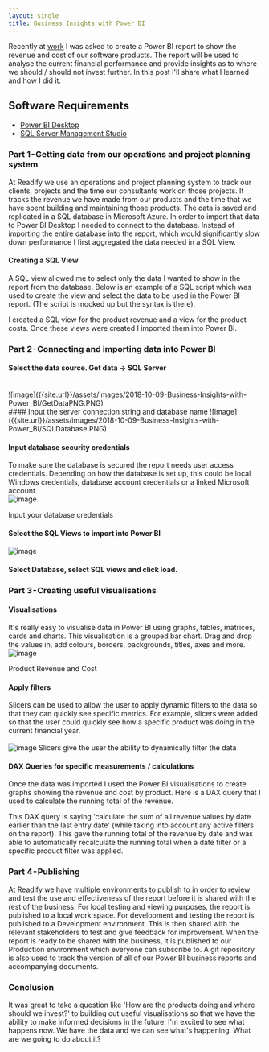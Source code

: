 ```yaml
---
layout: single
title: Business Insights with Power BI
---
```


Recently at [work](https://readify.net) I was asked to create a Power BI report to show the revenue and cost of our software products. The report will be used to analyse the current financial performance and provide insights as to where we should / should not invest further. In this post I'll share what I learned and how I did it.

## Software Requirements

* [Power BI Desktop](https://powerbi.microsoft.com/en-us/desktop/)
* [SQL Server Management Studio](https://docs.microsoft.com/en-us/sql/ssms/download-sql-server-management-studio-ssms?view=sql-server-2017)

### Part 1 - Getting data from our operations and project planning system

At Readify we use an operations and project planning system to track our clients, projects and the time our consultants work on those projects. It tracks the revenue we have made from our products and the time that we have spent building and maintaining those products. The data is saved and replicated in a SQL database in Microsoft Azure. In order to import that data to Power BI Desktop I needed to connect to the database. Instead of importing the entire database into the report, which would significantly slow down performance I first aggregated the data needed in a SQL View.
#### Creating a SQL View

A SQL view allowed me to select only the data I wanted to show in the report from the database. Below is an example of a SQL script which was used to create the view and select the data to be used in the Power BI report. (The script is mocked up but the syntax is there).

<script src="https://gist.github.com/ZacharyCouchman/402882713bd88740a09ed6be5358c271.js"></script>

I created a SQL view for the product revenue and a view for the product costs. Once these views were created I imported them into Power BI.

### Part 2 - Connecting and importing data into Power BI

#### Select the data source. Get data -> SQL Server
<br>
![image]({{site.url}}/assets/images/2018-10-09-Business-Insights-with-Power_BI/GetDataPNG.PNG)

<br>
#### Input the server connection string and database name
![image]({{site.url}}/assets/images/2018-10-09-Business-Insights-with-Power_BI/SQLDatabase.PNG)

#### Input database security credentials

To make sure the database is secured the report needs user access credentials. Depending on how the database is set up, this could be local Windows credentials, database account credentials or a linked Microsoft account.
<br>
![image]({{site.url}}/assets/images/2018-10-09-Business-Insights-with-Power_BI/credentials.png)

Input your database credentials

#### Select the SQL Views to import into Power BI
![image]({{site.url}}/assets/images/2018-10-09-Business-Insights-with-Power_BI/SelectViews.png)

#### Select Database, select SQL views and click load.

### Part 3 - Creating useful visualisations

#### Visualisations

It's really easy to visualise data in Power BI using graphs, tables, matrices, cards and charts. This visualisation is a grouped bar chart. Drag and drop the values in, add colours, borders, backgrounds, titles, axes and more.
<br>
![image]({{site.url}}/assets/images/2018-10-09-Business-Insights-with-Power_BI/Visualisation.png)

Product Revenue and Cost

#### Apply filters

Slicers can be used to allow the user to apply dynamic filters to the data so that they can quickly see specific metrics. For example, slicers were added so that the user could quickly see how a specific product was doing in the current financial year.
<br><br>
![image]({{site.url}}/assets/images/2018-10-09-Business-Insights-with-Power_BI/Filters.PNG)
Slicers give the user the ability to dynamically filter the data

#### DAX Queries for specific measurements / calculations

Once the data was imported I used the Power BI visualisations to create graphs showing the revenue and cost by product. Here is a DAX query that I used to calculate the running total of the revenue.

<script src="https://gist.github.com/ZacharyCouchman/6376f610a37c32133eb002bb47bcef7c.js"></script>

This DAX query is saying 'calculate the sum of all revenue values by date earlier than the last entry date' (while taking into account any active filters on the report). This gave the running total of the revenue by date and was able to automatically recalculate the running total when a date filter or a specific product filter was applied.

### Part 4 - Publishing

At Readify we have multiple environments to publish to in order to review and test the use and effectiveness of the report before it is shared with the rest of the business.
For local testing and viewing purposes, the report is published to a local work space.
For development and testing the report is published to a Development environment. This is then shared with the relevant stakeholders to test and give feedback for improvement.
When the report is ready to be shared with the business, it is published to our Production environment which everyone can subscribe to.
A git repository is also used to track the version of all of our Power BI business reports and accompanying documents.

### Conclusion

It was great to take a question like 'How are the products doing and where should we invest?' to building out useful visualisations so that we have the ability to make informed decisions in the future.
I'm excited to see what happens now. We have the data and we can see what's happening. What are we going to do about it?